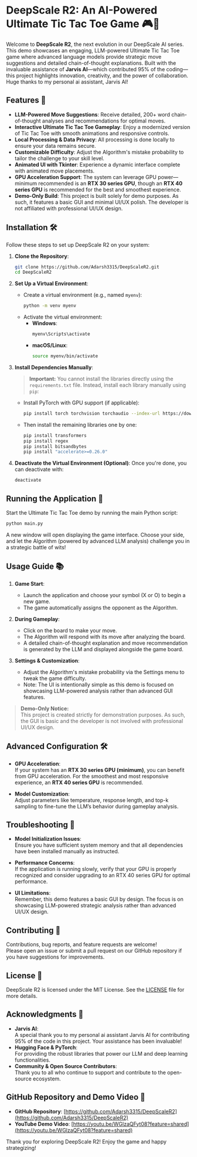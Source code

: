 # DeepScale R2: An AI-Powered Ultimate Tic Tac Toe Game 🎮🤖

Welcome to **DeepScale R2**, the next evolution in our DeepScale AI series. This demo showcases an engaging, LLM-powered Ultimate Tic Tac Toe game where advanced language models provide strategic move suggestions and detailed chain-of-thought explanations. Built with the invaluable assistance of **Jarvis AI**—which contributed 95% of the coding—this project highlights innovation, creativity, and the power of collaboration. Huge thanks to my personal ai assistant, Jarvis AI!

## Features 🌟

- **LLM-Powered Move Suggestions**: Receive detailed, 200+ word chain-of-thought analyses and recommendations for optimal moves.
- **Interactive Ultimate Tic Tac Toe Gameplay**: Enjoy a modernized version of Tic Tac Toe with smooth animations and responsive controls.
- **Local Processing & Data Privacy**: All processing is done locally to ensure your data remains secure.
- **Customizable Difficulty**: Adjust the Algorithm's mistake probability to tailor the challenge to your skill level.
- **Animated UI with Tkinter**: Experience a dynamic interface complete with animated move placements.
- **GPU Acceleration Support**: The system can leverage GPU power—minimum recommended is an **RTX 30 series GPU**, though an **RTX 40 series GPU** is recommended for the best and smoothest experience.
- **Demo-Only Build**: This project is built solely for demo purposes. As such, it features a basic GUI and minimal UI/UX polish. The developer is not affiliated with professional UI/UX design.

## Installation 🛠️

Follow these steps to set up DeepScale R2 on your system:

1. **Clone the Repository**:
   ```bash
   git clone https://github.com/Adarsh3315/DeepScaleR2.git
   cd DeepScaleR2
   ```

2. **Set Up a Virtual Environment**:
   - Create a virtual environment (e.g., named `myenv`):
     ```bash
     python -m venv myenv
     ```
   - Activate the virtual environment:
     - **Windows**: 
       ```bash
       myenv\Scripts\activate
       ```
     - **macOS/Linux**: 
       ```bash
       source myenv/bin/activate
       ```

3. **Install Dependencies Manually**:
   > **Important:** You cannot install the libraries directly using the `requirements.txt` file. Instead, install each library manually using `pip`:
   - Install PyTorch with GPU support (if applicable):
     ```bash
     pip install torch torchvision torchaudio --index-url https://download.pytorch.org/whl/cu126
     ```
   - Then install the remaining libraries one by one:
     ```bash
     pip install transformers
     pip install regex
     pip install bitsandbytes
     pip install "accelerate>=0.26.0"
     ```

4. **Deactivate the Virtual Environment (Optional)**:
   Once you're done, you can deactivate with:
   ```bash
   deactivate
   ```

## Running the Application 🚀

Start the Ultimate Tic Tac Toe demo by running the main Python script:

```bash
python main.py
```

A new window will open displaying the game interface. Choose your side, and let the Algorithm (powered by advanced LLM analysis) challenge you in a strategic battle of wits!

## Usage Guide 📚

1. **Game Start**:
   - Launch the application and choose your symbol (X or O) to begin a new game.
   - The game automatically assigns the opponent as the Algorithm.

2. **During Gameplay**:
   - Click on the board to make your move.
   - The Algorithm will respond with its move after analyzing the board.
   - A detailed chain-of-thought explanation and move recommendation is generated by the LLM and displayed alongside the game board.

3. **Settings & Customization**:
   - Adjust the Algorithm's mistake probability via the Settings menu to tweak the game difficulty.
   - Note: The UI is intentionally simple as this demo is focused on showcasing LLM-powered analysis rather than advanced GUI features.

> **Demo-Only Notice:**  
> This project is created strictly for demonstration purposes. As such, the GUI is basic and the developer is not involved with professional UI/UX design.

## Advanced Configuration 🛠️

- **GPU Acceleration**:  
  If your system has an **RTX 30 series GPU (minimum)**, you can benefit from GPU acceleration. For the smoothest and most responsive experience, an **RTX 40 series GPU** is recommended.

- **Model Customization**:  
  Adjust parameters like temperature, response length, and top-k sampling to fine-tune the LLM’s behavior during gameplay analysis.

## Troubleshooting 🛑

- **Model Initialization Issues**:  
  Ensure you have sufficient system memory and that all dependencies have been installed manually as instructed.

- **Performance Concerns**:  
  If the application is running slowly, verify that your GPU is properly recognized and consider upgrading to an RTX 40 series GPU for optimal performance.

- **UI Limitations**:  
  Remember, this demo features a basic GUI by design. The focus is on showcasing LLM-powered strategic analysis rather than advanced UI/UX design.

## Contributing 🤝

Contributions, bug reports, and feature requests are welcome!  
Please open an issue or submit a pull request on our GitHub repository if you have suggestions for improvements.

## License 📝

DeepScale R2 is licensed under the MIT License. See the [LICENSE](LICENSE) file for more details.

## Acknowledgments 🙏

- **Jarvis AI**:  
  A special thank you to my personal ai assistant Jarvis AI for contributing 95% of the code in this project. Your assistance has been invaluable!
- **Hugging Face & PyTorch**:  
  For providing the robust libraries that power our LLM and deep learning functionalities.
- **Community & Open Source Contributors**:  
  Thank you to all who continue to support and contribute to the open-source ecosystem.

## GitHub Repository and Demo Video 📂

- **GitHub Repository**: [https://github.com/Adarsh3315/DeepScaleR2](https://github.com/Adarsh3315/DeepScaleR2)
- **YouTube Demo Video**: [https://youtu.be/WGlzaQFyt08?feature=shared](https://youtu.be/WGlzaQFyt08?feature=shared)

Thank you for exploring DeepScale R2! Enjoy the game and happy strategizing!
